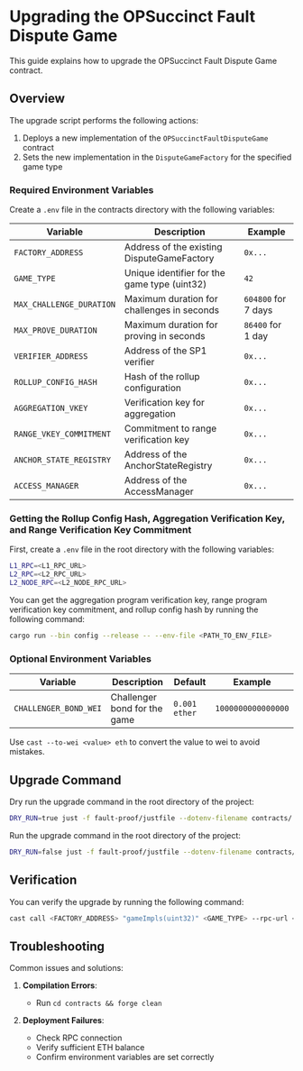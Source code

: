 # Upgrading the OPSuccinct Fault Dispute Game

This guide explains how to upgrade the OPSuccinct Fault Dispute Game contract.

## Overview

The upgrade script performs the following actions:
1. Deploys a new implementation of the `OPSuccinctFaultDisputeGame` contract
2. Sets the new implementation in the `DisputeGameFactory` for the specified game type

### Required Environment Variables

Create a `.env` file in the contracts directory with the following variables:

| Variable | Description | Example |
|----------|-------------|---------|
| `FACTORY_ADDRESS` | Address of the existing DisputeGameFactory | `0x...` |
| `GAME_TYPE` | Unique identifier for the game type (uint32) | `42` |
| `MAX_CHALLENGE_DURATION` | Maximum duration for challenges in seconds | `604800` for 7 days |
| `MAX_PROVE_DURATION` | Maximum duration for proving in seconds | `86400` for 1 day |
| `VERIFIER_ADDRESS` | Address of the SP1 verifier | `0x...` |
| `ROLLUP_CONFIG_HASH` | Hash of the rollup configuration | `0x...` |
| `AGGREGATION_VKEY` | Verification key for aggregation | `0x...` |
| `RANGE_VKEY_COMMITMENT` | Commitment to range verification key | `0x...` |
| `ANCHOR_STATE_REGISTRY` | Address of the AnchorStateRegistry | `0x...` |
| `ACCESS_MANAGER` | Address of the AccessManager | `0x...` |

### Getting the Rollup Config Hash, Aggregation Verification Key, and Range Verification Key Commitment

First, create a `.env` file in the root directory with the following variables:
```bash
L1_RPC=<L1_RPC_URL>
L2_RPC=<L2_RPC_URL>
L2_NODE_RPC=<L2_NODE_RPC_URL>
```

You can get the aggregation program verification key, range program verification key commitment, and rollup config hash by running the following command:

```bash
cargo run --bin config --release -- --env-file <PATH_TO_ENV_FILE>
```

### Optional Environment Variables

| Variable | Description | Default | Example |
|----------|-------------|---------|---------|
| `CHALLENGER_BOND_WEI` | Challenger bond for the game | `0.001 ether` | `1000000000000000` |

Use `cast --to-wei <value> eth` to convert the value to wei to avoid mistakes.

## Upgrade Command

Dry run the upgrade command in the root directory of the project:
```bash
DRY_RUN=true just -f fault-proof/justfile --dotenv-filename contracts/.env upgrade-fault-dispute-game
```

Run the upgrade command in the root directory of the project:
```bash
DRY_RUN=false just -f fault-proof/justfile --dotenv-filename contracts/.env upgrade-fault-dispute-game
```

## Verification

You can verify the upgrade by running the following command:
```bash
cast call <FACTORY_ADDRESS> "gameImpls(uint32)" <GAME_TYPE> --rpc-url <L1_RPC_URL>
```

## Troubleshooting

Common issues and solutions:

1. **Compilation Errors**:
   - Run `cd contracts && forge clean`

2. **Deployment Failures**:
   - Check RPC connection
   - Verify sufficient ETH balance
   - Confirm environment variables are set correctly

